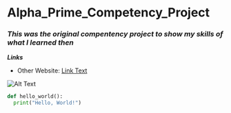 # **Alpha_Prime_Competency_Project**

### *This was the original compentency project to show my skills of what I learned then*


***Links***
* Other Website: [Link Text]([https://github.com/ShadowLightnin](https://github.com/ShadowLightnin/ShadowLightnin.github.io.git))

![Alt Text](https://cdn.photographylife.com/wp-content/uploads/2014/09/Nikon-D750-Image-Samples-2.jpg)


```python
def hello_world():
  print("Hello, World!")
